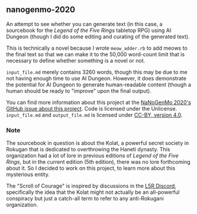 ## nanogenmo-2020

An attempt to see whether you can generate text (in this case, a sourcebook for the *Legend of the Five Rings* tabletop RPG) using AI Dungeon (though I did do some editing and curating of the generated text).

This is technically a novel because I wrote ```meow_adder.rb``` to add meows to the final text so that we can make it to the 50,000 word-count limit that is necessary to define whether something is a novel or not.

```input_file.md``` merely contains 3260 words, though this may be due to me not having enough time to use AI Dungeon. However, it does demonstrate the potential for AI Dungeon to generate human-readable content (though a human should be ready to "improve"  upon the final output).

You can find more information about this project at the [NaNoGenMo 2020's GitHub issue about this project](https://github.com/NaNoGenMo/2020/issues/31). Code is licensed under the Unlicense. ```input_file.md``` and ```output_file.md``` is licensed under [CC-BY, version 4.0](https://creativecommons.org/licenses/by/4.0/).

### Note

The sourcebook in question is about the Kolat, a powerful secret society in Rokugan that is dedicated to overthrowing the Haneti dynasty. This organization had a lot of lore in previous editions of *Legend of the Five Rings*, but in the current edition (5th edition), there was no lore forthcoming about it. So I decided to work on this project, to learn more about this mysterious entity.

The "Scroll of Courage" is inspired by discussions in the [L5R Discord](https://discord.gg/nvVX9Wb), specifically the idea that the Kolat might not actually be an all-powerful conspiracy but just a catch-all term to refer to any anti-Rokugani organization.